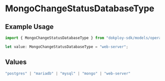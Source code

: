 # MongoChangeStatusDatabaseType

## Example Usage

```typescript
import { MongoChangeStatusDatabaseType } from "dokploy-sdk/models/operations";

let value: MongoChangeStatusDatabaseType = "web-server";
```

## Values

```typescript
"postgres" | "mariadb" | "mysql" | "mongo" | "web-server"
```
